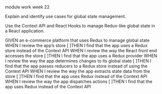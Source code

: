 module work week 22

Explain and identify use cases for global state management.

Use the Context API and React Hooks to manage Redux-like global state in a React application.

GIVEN an e-commerce platform that uses Redux to manage global state
WHEN I review the app’s store
[ ]THEN I find that the app uses a Redux store instead of the Context API
WHEN I review the way the React front end accesses the store
[ ]THEN I find that the app uses a Redux provider
WHEN I review the way the app determines changes to its global state
[ ]THEN I find that the app passes reducers to a Redux store instead of using the Context API
WHEN I review the way the app extracts state data from the store
[ ]THEN I find that the app uses Redux instead of the Context API
WHEN I review the way the app dispatches actions
[ ]THEN I find that the app uses Redux instead of the Context API